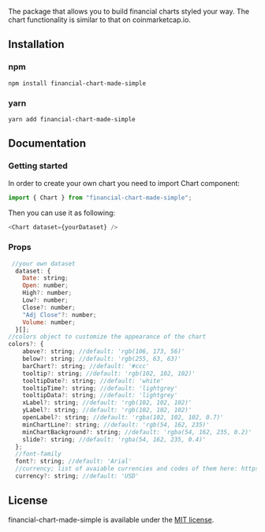 The package that allows you to build financial charts styled your way. The chart functionality is similar to that on coinmarketcap.io.

## Installation

### npm

```
npm install financial-chart-made-simple
```

### yarn

```
yarn add financial-chart-made-simple
```

## Documentation

### Getting started

In order to create your own chart you need to import Chart component:

```js
import { Chart } from "financial-chart-made-simple";
```

Then you can use it as following:

```js
<Chart dataset={yourDataset} />
```

### Props

```js
 //your own dataset
  dataset: {
    Date: string;
    Open: number;
    High?: number;
    Low?: number;
    Close?: number;
    "Adj Close"?: number;
    Volume: number;
  }[];
//colors object to customize the appearance of the chart
colors?: {
    above?: string; //default: 'rgb(106, 173, 56)'
    below?: string; //default: 'rgb(255, 63, 63)'
    barChart?: string; //default: '#ccc'
    tooltip?: string; //default: 'rgb(102, 102, 102)'
    tooltipDate?: string; //default: 'white'
    tooltipTime?: string; //default: 'lightgrey'
    tooltipData?: string; //default: 'lightgrey'
    xLabel?: string; //default: 'rgb(102, 102, 102)'
    yLabel?: string; //default: 'rgb(102, 102, 102)'
    openLabel?: string; //default: 'rgba(102, 102, 102, 0.7)'
    minChartLine?: string; //default: 'rgb(54, 162, 235)'
    minChartBackground?: string; //default: 'rgba(54, 162, 235, 0.2)'
    slide?: string; //default: 'rgba(54, 162, 235, 0.4)'
  };
  //font-family
  font?: string; //default: 'Arial'
  //currency; list of avaiable currencies and codes of them here: https://www.six-group.com/en/products-services/financial-information/data-standards.html#scrollTo=currency-codes
  currency?: string; //default: 'USD'
```

## License

financial-chart-made-simple is available under the [MIT license](http://opensource.org/licenses/MIT).
